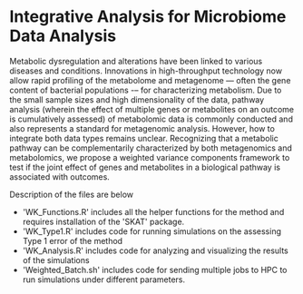 # Integrative Analysis for Microbiome Data Analysis

Metabolic dysregulation and alterations have been linked to various diseases and conditions. Innovations in high-throughput technology now allow rapid profiling of the metabolome and metagenome — often the gene content of bacterial populations -– for characterizing metabolism. Due to the small sample sizes and high dimensionality of the data, pathway analysis (wherein the effect of multiple genes or metabolites on an outcome is cumulatively assessed) of metabolomic data is commonly conducted and also represents a standard for metagenomic analysis. However, how to integrate both data types remains unclear. Recognizing that a metabolic pathway can be complementarily characterized by both metagenomics and metabolomics, we propose a weighted variance components framework to test if the joint effect of genes and metabolites in a biological pathway is associated with outcomes.

Description of the files are below
* 'WK_Functions.R' includes all the helper functions for the method and requires installation of the 'SKAT' package.
* 'WK_Type1.R' includes code for running simulations on the assessing Type 1 error of the method
* 'WK_Analysis.R' includes code for analyzing and visualizing the results of the simulations
* 'Weighted_Batch.sh' includes code for sending multiple jobs to HPC to run simulations under different parameters.
